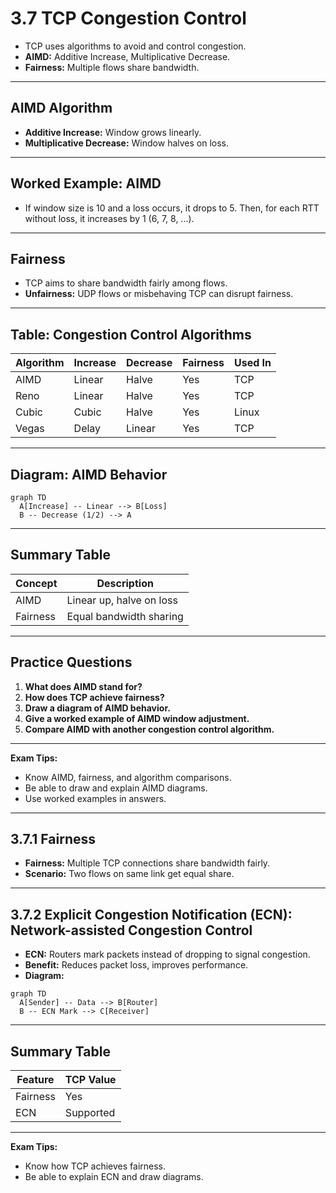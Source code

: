 # 3.7 TCP Congestion Control

- TCP uses algorithms to avoid and control congestion.
- **AIMD:** Additive Increase, Multiplicative Decrease.
- **Fairness:** Multiple flows share bandwidth.

---

## AIMD Algorithm
- **Additive Increase:** Window grows linearly.
- **Multiplicative Decrease:** Window halves on loss.

---

## Worked Example: AIMD
- If window size is 10 and a loss occurs, it drops to 5. Then, for each RTT without loss, it increases by 1 (6, 7, 8, ...).

---

## Fairness
- TCP aims to share bandwidth fairly among flows.
- **Unfairness:** UDP flows or misbehaving TCP can disrupt fairness.

---

## Table: Congestion Control Algorithms
| Algorithm | Increase | Decrease | Fairness | Used In |
|-----------|----------|----------|----------|---------|
| AIMD      | Linear   | Halve    | Yes      | TCP     |
| Reno      | Linear   | Halve    | Yes      | TCP     |
| Cubic     | Cubic    | Halve    | Yes      | Linux   |
| Vegas     | Delay    | Linear   | Yes      | TCP     |

---

## Diagram: AIMD Behavior
```mermaid
graph TD
  A[Increase] -- Linear --> B[Loss]
  B -- Decrease (1/2) --> A
```

---

## Summary Table
| Concept   | Description                |
|-----------|----------------------------|
| AIMD      | Linear up, halve on loss   |
| Fairness  | Equal bandwidth sharing    |

---

## Practice Questions
1. **What does AIMD stand for?**
2. **How does TCP achieve fairness?**
3. **Draw a diagram of AIMD behavior.**
4. **Give a worked example of AIMD window adjustment.**
5. **Compare AIMD with another congestion control algorithm.**

---

**Exam Tips:**
- Know AIMD, fairness, and algorithm comparisons.
- Be able to draw and explain AIMD diagrams.
- Use worked examples in answers.

---

## 3.7.1 Fairness
- **Fairness:** Multiple TCP connections share bandwidth fairly.
- **Scenario:** Two flows on same link get equal share.

---

## 3.7.2 Explicit Congestion Notification (ECN): Network-assisted Congestion Control
- **ECN:** Routers mark packets instead of dropping to signal congestion.
- **Benefit:** Reduces packet loss, improves performance.
- **Diagram:**
```mermaid
graph TD
  A[Sender] -- Data --> B[Router]
  B -- ECN Mark --> C[Receiver]
```

---

## Summary Table
| Feature | TCP Value         |
|---------|------------------|
| Fairness| Yes              |
| ECN     | Supported        |

---

**Exam Tips:**
- Know how TCP achieves fairness.
- Be able to explain ECN and draw diagrams. 